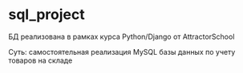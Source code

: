 # sql_project

БД реализована в рамках курса Python/Django от AttractorSchool

Суть: самостоятельная реализация MySQL базы данных по учету товаров на складе
